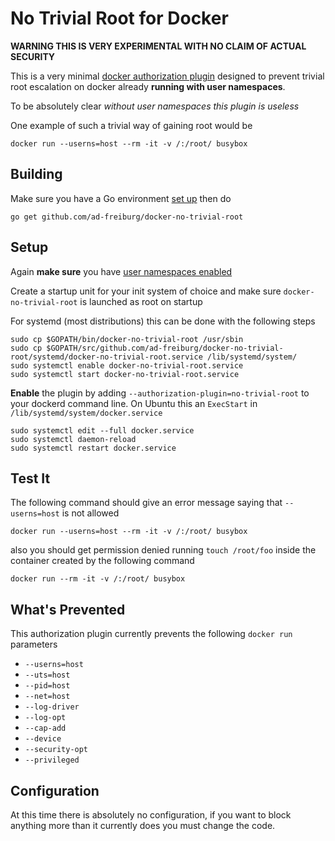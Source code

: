 No Trivial Root for Docker
==========================

**WARNING THIS IS VERY EXPERIMENTAL WITH NO CLAIM OF ACTUAL SECURITY**

This is a very minimal [docker authorization plugin](https://docs.docker.com/engine/extend/plugins_authorization/) 
designed to prevent trivial root escalation on docker already **running with user namespaces**.

To be absolutely clear *without user namespaces this plugin is useless*

One example of such a trivial way of gaining root would be 

    docker run --userns=host --rm -it -v /:/root/ busybox

Building
--------
Make sure you have a Go environment [set up](https://golang.org/doc/install)
then do

    go get github.com/ad-freiburg/docker-no-trivial-root

Setup
-----
Again **make sure** you have [user namespaces enabled](https://docs.docker.com/engine/security/userns-remap/)

Create a startup unit for your init system of choice and make sure
`docker-no-trivial-root` is launched as root on startup

For systemd (most distributions) this can be done with the following steps

    sudo cp $GOPATH/bin/docker-no-trivial-root /usr/sbin
    sudo cp $GOPATH/src/github.com/ad-freiburg/docker-no-trivial-root/systemd/docker-no-trivial-root.service /lib/systemd/system/
    sudo systemctl enable docker-no-trivial-root.service
    sudo systemctl start docker-no-trivial-root.service

**Enable** the plugin by adding `--authorization-plugin=no-trivial-root` to
your dockerd command line.  On Ubuntu this an `ExecStart` in
`/lib/systemd/system/docker.service`

    sudo systemctl edit --full docker.service 
    sudo systemctl daemon-reload
    sudo systemctl restart docker.service


Test It
-------
The following command should give an error message saying that `--userns=host`
is not allowed

    docker run --userns=host --rm -it -v /:/root/ busybox

also you should get permission denied running `touch /root/foo` inside the container
created by the following command

    docker run --rm -it -v /:/root/ busybox

What's Prevented
--------------------------
This authorization plugin currently prevents the following `docker run`
parameters

- `--userns=host`
- `--uts=host`
- `--pid=host`
- `--net=host`
- `--log-driver`
- `--log-opt`
- `--cap-add`
- `--device`
- `--security-opt`
- `--privileged`

Configuration
-------------
At this time there is absolutely no configuration, if you want to block
anything more than it currently does you must change the code.

